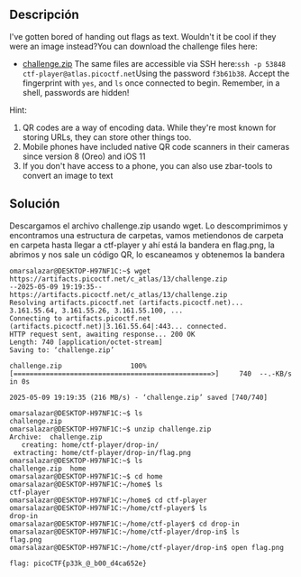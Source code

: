 ## Descripción 
I've gotten bored of handing out flags as text. Wouldn't it be cool if they were an image instead?You can download the challenge files here:
- [challenge.zip](https://artifacts.picoctf.net/c_atlas/13/challenge.zip)
The same files are accessible via SSH here:`ssh -p 53848 ctf-player@atlas.picoctf.net`Using the password `f3b61b38`. Accept the fingerprint with `yes`, and `ls` once connected to begin. Remember, in a shell, passwords are hidden!

Hint:
1. QR codes are a way of encoding data. While they're most known for storing URLs, they can store other things too.
2. Mobile phones have included native QR code scanners in their cameras since version 8 (Oreo) and iOS 11
3. If you don't have access to a phone, you can also use zbar-tools to convert an image to text

## Solución 

Descargamos el archivo challenge.zip usando wget. Lo descomprimimos y encontramos una estructura de carpetas, vamos metiendonos de carpeta en carpeta hasta llegar a ctf-player y ahí está la bandera en flag.png, la abrimos y nos sale un código QR, lo escaneamos y obtenemos la bandera 

```
omarsalazar@DESKTOP-H97NF1C:~$ wget https://artifacts.picoctf.net/c_atlas/13/challenge.zip
--2025-05-09 19:19:35--  https://artifacts.picoctf.net/c_atlas/13/challenge.zip
Resolving artifacts.picoctf.net (artifacts.picoctf.net)... 3.161.55.64, 3.161.55.26, 3.161.55.100, ...
Connecting to artifacts.picoctf.net (artifacts.picoctf.net)|3.161.55.64|:443... connected.
HTTP request sent, awaiting response... 200 OK
Length: 740 [application/octet-stream]
Saving to: ‘challenge.zip’

challenge.zip                 100%[=================================================>]     740  --.-KB/s    in 0s

2025-05-09 19:19:35 (216 MB/s) - ‘challenge.zip’ saved [740/740]

omarsalazar@DESKTOP-H97NF1C:~$ ls
challenge.zip
omarsalazar@DESKTOP-H97NF1C:~$ unzip challenge.zip
Archive:  challenge.zip
   creating: home/ctf-player/drop-in/
 extracting: home/ctf-player/drop-in/flag.png
omarsalazar@DESKTOP-H97NF1C:~$ ls
challenge.zip  home
omarsalazar@DESKTOP-H97NF1C:~$ cd home
omarsalazar@DESKTOP-H97NF1C:~/home$ ls
ctf-player
omarsalazar@DESKTOP-H97NF1C:~/home$ cd ctf-player
omarsalazar@DESKTOP-H97NF1C:~/home/ctf-player$ ls
drop-in
omarsalazar@DESKTOP-H97NF1C:~/home/ctf-player$ cd drop-in
omarsalazar@DESKTOP-H97NF1C:~/home/ctf-player/drop-in$ ls
flag.png
omarsalazar@DESKTOP-H97NF1C:~/home/ctf-player/drop-in$ open flag.png

flag: picoCTF{p33k_@_b00_d4ca652e}
```
